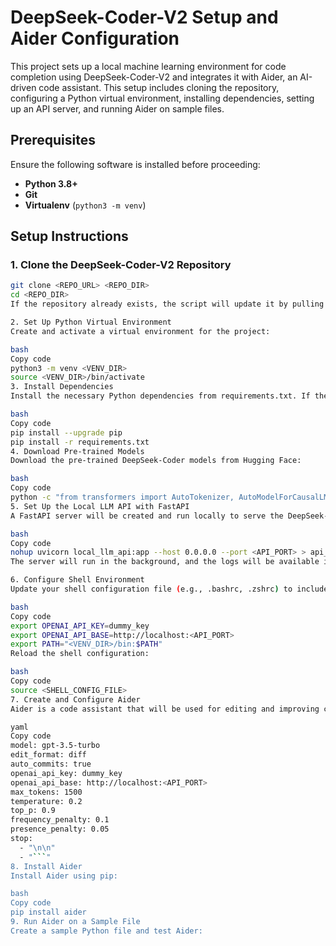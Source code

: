 # DeepSeek-Coder-V2 Setup and Aider Configuration

This project sets up a local machine learning environment for code completion using DeepSeek-Coder-V2 and integrates it with Aider, an AI-driven code assistant. This setup includes cloning the repository, configuring a Python virtual environment, installing dependencies, setting up an API server, and running Aider on sample files.

## Prerequisites

Ensure the following software is installed before proceeding:
- **Python 3.8+**
- **Git**
- **Virtualenv** (`python3 -m venv`)

## Setup Instructions

### 1. Clone the DeepSeek-Coder-V2 Repository

```bash
git clone <REPO_URL> <REPO_DIR>
cd <REPO_DIR>
If the repository already exists, the script will update it by pulling the latest changes from the main branch.

2. Set Up Python Virtual Environment
Create and activate a virtual environment for the project:

bash
Copy code
python3 -m venv <VENV_DIR>
source <VENV_DIR>/bin/activate
3. Install Dependencies
Install the necessary Python dependencies from requirements.txt. If the file is missing, a default one will be created and used for installation:

bash
Copy code
pip install --upgrade pip
pip install -r requirements.txt
4. Download Pre-trained Models
Download the pre-trained DeepSeek-Coder models from Hugging Face:

bash
Copy code
python -c "from transformers import AutoTokenizer, AutoModelForCausalLM; AutoTokenizer.from_pretrained('deepseek-ai/deepseek-coder-6.7b-base', trust_remote_code=True); AutoModelForCausalLM.from_pretrained('deepseek-ai/deepseek-coder-6.7b-base', trust_remote_code=True)"
5. Set Up the Local LLM API with FastAPI
A FastAPI server will be created and run locally to serve the DeepSeek-Coder model. The server is defined in local_llm_api.py:

bash
Copy code
nohup uvicorn local_llm_api:app --host 0.0.0.0 --port <API_PORT> > api_server.log 2>&1 &
The server will run in the background, and the logs will be available in api_server.log.

6. Configure Shell Environment
Update your shell configuration file (e.g., .bashrc, .zshrc) to include the following environment variables:

bash
Copy code
export OPENAI_API_KEY=dummy_key
export OPENAI_API_BASE=http://localhost:<API_PORT>
export PATH="<VENV_DIR>/bin:$PATH"
Reload the shell configuration:

bash
Copy code
source <SHELL_CONFIG_FILE>
7. Create and Configure Aider
Aider is a code assistant that will be used for editing and improving code. The Aider configuration file will be created or updated at <CONFIG_FILE> with the necessary settings:

yaml
Copy code
model: gpt-3.5-turbo
edit_format: diff
auto_commits: true
openai_api_key: dummy_key
openai_api_base: http://localhost:<API_PORT>
max_tokens: 1500
temperature: 0.2
top_p: 0.9
frequency_penalty: 0.1
presence_penalty: 0.05
stop:
  - "\n\n"
  - "```"
8. Install Aider
Install Aider using pip:

bash
Copy code
pip install aider
9. Run Aider on a Sample File
Create a sample Python file and test Aider:
